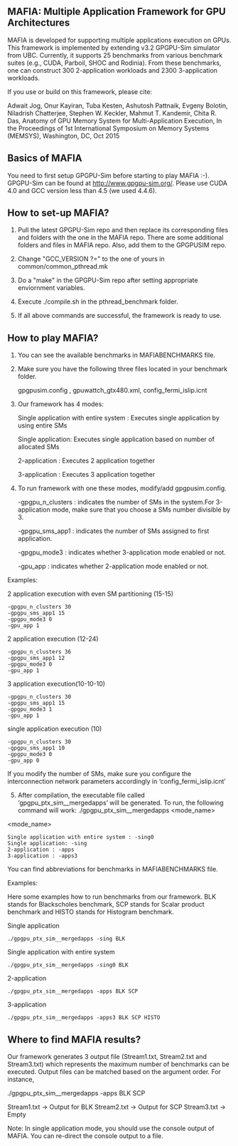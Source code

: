 MAFIA: Multiple Application Framework for GPU Architectures
-----------------------------------------------------------

MAFIA is developed for supporting multiple applications execution on GPUs. This
framework is implemented by extending v3.2 GPGPU-Sim simulator from UBC. Currently, 
it supports 25 benchmarks from various benchmark suites (e.g., CUDA, Parboil, SHOC and Rodinia). 
From these benchmarks, one can construct 300 2-application workloads and 2300 3-application 
workloads. 

If you use or build on this framework, please cite:

Adwait Jog, Onur Kayiran, Tuba Kesten, Ashutosh Pattnaik, Evgeny Bolotin, Niladrish Chatterjee, Stephen W. Keckler, 
Mahmut T. Kandemir, Chita R. Das, Anatomy of GPU Memory System for Multi-Application Execution, 
In the Proceedings of 1st International Symposium on Memory Systems (MEMSYS), Washington, DC, Oct 2015 

Basics of MAFIA
-----------------------------------------------------------

You need to first setup GPGPU-Sim before starting to play MAFIA :-). GPGPU-Sim can be found at
http://www.gpgpu-sim.org/. Please use CUDA 4.0 and GCC version less than 4.5 (we used 4.4.6).

How to set-up MAFIA?
-----------------------------------------------------------

1. Pull the latest GPGPU-Sim repo and then replace its corresponding files and folders with 
the one in the MAFIA repo. There are some additional folders and files in MAFIA repo. Also, add them to the GPGPUSIM repo.

2. Change "GCC_VERSION ?=" to the one of yours in common/common_pthread.mk

3. Do a "make" in the GPGPU-Sim repo after setting appropriate enviornment variables.

4. Execute ./compile.sh in the pthread_benchmark folder. 

5. If all above commands are successful, the framework is ready to use. 

How to play MAFIA?
-----------------------------------------------------------

1. You can see the available benchmarks in MAFIABENCHMARKS file.

2. Make sure you have the following three files located in your benchmark folder.
 
	gpgpusim.config , gpuwattch_gtx480.xml, config_fermi_islip.icnt

3. Our framework has 4 modes:

	Single application with entire system : Executes single application by using entire SMs

	Single application: Executes single application based on number of allocated SMs

	2-application : Executes 2 application together

	3-application : Executes 3 application together

4. To run framework with one these modes, modify/add gpgpusim.config.

	-gpgpu_n_clusters : indicates the number of SMs in the system.For 3-application mode, make sure that you choose a SMs number divisible by 3.

	-gpgpu_sms_app1 : indicates the number of SMs assigned to first application.

	-gpgpu_mode3 : indicates whether 3-application mode enabled or not.

	-gpu_app : indicates whether 2-application mode enabled or not.

Examples:

2 application execution with even SM partitioning (15-15)

	-gpgpu_n_clusters 30
	-gpgpu_sms_app1 15
	-gpgpu_mode3 0
	-gpu_app 1

2 application execution (12-24)

	-gpgpu_n_clusters 36
	-gpgpu_sms_app1 12
	-gpgpu_mode3 0
	-gpu_app 1
	
3 application execution(10-10-10)

	-gpgpu_n_clusters 30
	-gpgpu_sms_app1 15
	-gpgpu_mode3 1
	-gpu_app 1

single application execution (10)

	-gpgpu_n_clusters 30
	-gpgpu_sms_app1 10
	-gpgpu_mode3 0
	-gpu_app 0
	
If you modify the number of SMs, make sure you configure the interconnection network parameters accordingly in ‘config_fermi_islip.icnt’

5. After compilation, the executable file called ‘gpgpu_ptx_sim__mergedapps’ will be generated. To run, the following command will work:
	./gpgpu_ptx_sim__mergedapps <mode_name> <appnames>

<mode_name>

	Single application with entire system : -sing0
	Single application: -sing
	2-application : -apps
	3-application : -apps3
<appnames>
You can find abbreviations for benchmarks in MAFIABENCHMARKS file.

Examples:

Here some examples how to run benchmarks from our framework. BLK stands for Blackscholes benchmark, SCP stands for Scalar product benchmark and HISTO stands for Histogram benchmark. 

Single application

	./gpgpu_ptx_sim__mergedapps -sing BLK

Single application with entire system 

	./gpgpu_ptx_sim__mergedapps -sing0 BLK

2-application

	./gpgpu_ptx_sim__mergedapps -apps BLK SCP

3-application

	./gpgpu_ptx_sim__mergedapps -apps3 BLK SCP HISTO


Where to find MAFIA results?
-----------------------------------------------------------

Our framework generates 3 output file (Stream1.txt, Stream2.txt and Stream3.txt) which represents the maximum number of benchmarks can be executed. Output files can be matched based on the argument order. For instance,

./gpgpu_ptx_sim__mergedapps -apps BLK SCP

Stream1.txt -> Output for BLK
Stream2.txt -> Output for SCP
Stream3.txt -> Empty

Note: In single application mode, you should use the console output of MAFIA. You can re-direct the console output to a file. 
















